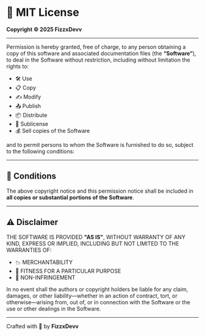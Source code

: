 # 📝 MIT License

**Copyright © 2025 FizzxDevv**

---

Permission is hereby granted, free of charge, to any person obtaining a copy of this software and associated documentation files (the **“Software”**), to deal in the Software without restriction, including without limitation the rights to:

- 🛠️ Use  
- 📋 Copy  
- ✍️ Modify  
- 📤 Publish  
- 📦 Distribute  
- 🔀 Sublicense  
- 💰 Sell copies of the Software  

and to permit persons to whom the Software is furnished to do so, subject to the following conditions:

---

## 📌 Conditions

The above copyright notice and this permission notice shall be included in **all copies or substantial portions of the Software**.

---

## ⚠️ Disclaimer

THE SOFTWARE IS PROVIDED **"AS IS"**, WITHOUT WARRANTY OF ANY KIND, EXPRESS OR IMPLIED, INCLUDING BUT NOT LIMITED TO THE WARRANTIES OF:

- 📉 MERCHANTABILITY  
- 🎯 FITNESS FOR A PARTICULAR PURPOSE  
- 🔐 NON-INFRINGEMENT  

In no event shall the authors or copyright holders be liable for any claim, damages, or other liability—whether in an action of contract, tort, or otherwise—arising from, out of, or in connection with the Software or the use or other dealings in the Software.

---

Crafted with 🚀 by **FizzxDevv**
